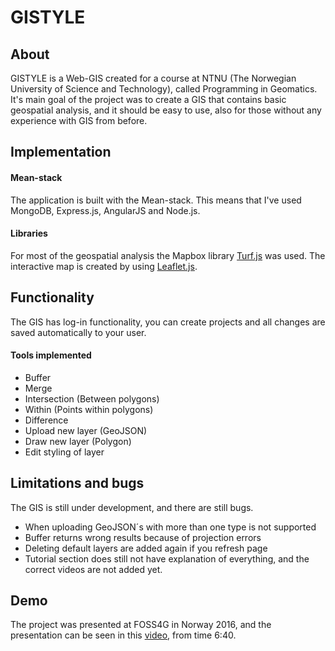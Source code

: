 # GISTYLE

## About
GISTYLE is a Web-GIS created for a course at NTNU (The Norwegian University of Science and Technology), called Programming in Geomatics.
It's main goal of the project was to create a GIS that contains basic geospatial analysis, and it should be easy to use, also for those without any experience with GIS from before.

## Implementation
#### Mean-stack
The application is built with the Mean-stack. This means that I've used MongoDB, Express.js, AngularJS and Node.js.

#### Libraries
For most of the geospatial analysis the Mapbox library [Turf.js](http://turfjs.org/) was used. The interactive map is created by using [Leaflet.js](http://leafletjs.com/).

## Functionality
The GIS has log-in functionality, you can create projects and all changes are saved automatically to your user.

#### Tools implemented
- Buffer
- Merge
- Intersection (Between polygons)
- Within (Points within polygons)
- Difference
- Upload new layer (GeoJSON)
- Draw new layer (Polygon)
- Edit styling of layer

## Limitations and bugs
The GIS is still under development, and there are still bugs.
- When uploading GeoJSON´s with more than one type is not supported
- Buffer returns wrong results because of projection errors
- Deleting default layers are added again if you refresh page
- Tutorial section does still not have explanation of everything, and the correct videos are not added yet.

## Demo
The project was presented at FOSS4G in Norway 2016, and the presentation can be seen in this [video](https://vimeo.com/album/4125736/video/181135135), from time 6:40.
